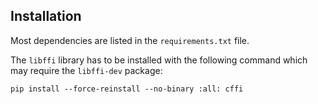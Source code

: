 
Installation
------------
Most dependencies are listed in the `requirements.txt` file.

The `libffi` library has to be installed with the following command
which may require the `libffi-dev` package:

```
pip install --force-reinstall --no-binary :all: cffi
```